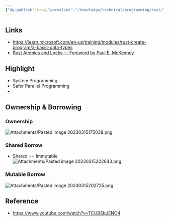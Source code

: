 ```yaml
---
{"dg-publish":true,"permalink":"/knowledge/technical/programming/rust/","dgPassFrontmatter":true}
---
```


## Links
- https://learn.microsoft.com/en-us/training/modules/rust-create-program/3-basic-data-types
- [Rust Atomics and Locks — Foreword by Paul E. McKenney](https://marabos.nl/atomics/foreword.html)
## Highlight
- System Programming
- Safer Parallel Programming
- 
## Ownership & Borrowing
### Ownership
![Attachments/Pasted image 20230315175038.png](/img/user/Attachments/Pasted%20image%2020230315175038.png)
### Shared Borrow
- Shared == Immutable
![Attachments/Pasted image 20230315202643.png](/img/user/Attachments/Pasted%20image%2020230315202643.png)
### Mutable Borrow
![Attachments/Pasted image 20230315202725.png](/img/user/Attachments/Pasted%20image%2020230315202725.png)
## Reference
- https://www.youtube.com/watch?v=TCUBSbJENO4